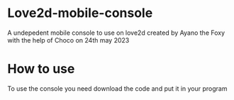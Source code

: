 # Love2d-mobile-console
A undepedent mobile console to use on love2d created by Ayano the Foxy with the help of Choco on 24th may 2023

# How to use
To use the console you need download the code and put it in your program